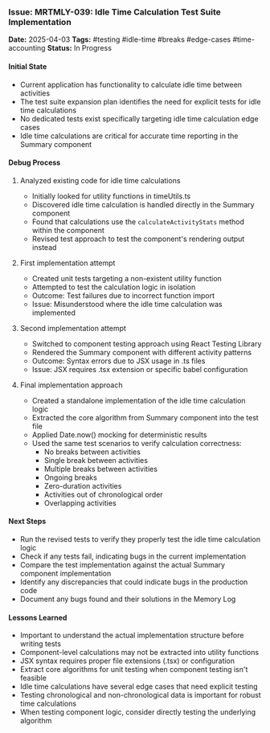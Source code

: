 ### Issue: MRTMLY-039: Idle Time Calculation Test Suite Implementation
**Date:** 2025-04-03
**Tags:** #testing #idle-time #breaks #edge-cases #time-accounting
**Status:** In Progress

#### Initial State
- Current application has functionality to calculate idle time between activities
- The test suite expansion plan identifies the need for explicit tests for idle time calculations
- No dedicated tests exist specifically targeting idle time calculation edge cases
- Idle time calculations are critical for accurate time reporting in the Summary component

#### Debug Process
1. Analyzed existing code for idle time calculations
   - Initially looked for utility functions in timeUtils.ts
   - Discovered idle time calculation is handled directly in the Summary component
   - Found that calculations use the `calculateActivityStats` method within the component
   - Revised test approach to test the component's rendering output instead

2. First implementation attempt
   - Created unit tests targeting a non-existent utility function
   - Attempted to test the calculation logic in isolation
   - Outcome: Test failures due to incorrect function import
   - Issue: Misunderstood where the idle time calculation was implemented

3. Second implementation attempt
   - Switched to component testing approach using React Testing Library
   - Rendered the Summary component with different activity patterns
   - Outcome: Syntax errors due to JSX usage in .ts files
   - Issue: JSX requires .tsx extension or specific babel configuration

4. Final implementation approach
   - Created a standalone implementation of the idle time calculation logic
   - Extracted the core algorithm from Summary component into the test file
   - Applied Date.now() mocking for deterministic results
   - Used the same test scenarios to verify calculation correctness:
     - No breaks between activities
     - Single break between activities
     - Multiple breaks between activities
     - Ongoing breaks
     - Zero-duration activities
     - Activities out of chronological order
     - Overlapping activities

#### Next Steps
- Run the revised tests to verify they properly test the idle time calculation logic
- Check if any tests fail, indicating bugs in the current implementation
- Compare the test implementation against the actual Summary component implementation
- Identify any discrepancies that could indicate bugs in the production code
- Document any bugs found and their solutions in the Memory Log

#### Lessons Learned
- Important to understand the actual implementation structure before writing tests
- Component-level calculations may not be extracted into utility functions
- JSX syntax requires proper file extensions (.tsx) or configuration
- Extract core algorithms for unit testing when component testing isn't feasible
- Idle time calculations have several edge cases that need explicit testing
- Testing chronological and non-chronological data is important for robust time calculations
- When testing component logic, consider directly testing the underlying algorithm
